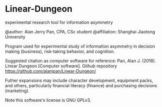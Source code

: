 # Linear-Dungeon
experimental research tool for information asymmetry

@author: Alan Jerry Pan, CPA, CSc student
@affiliation: Shanghai Jiaotong University

Program used for experimental study of information asymmetry in decision making (business), risk-taking behavior, and cognition.

Suggested citation as computer software for reference:
Pan, Alan J. (2018). Linear Dungeon [Computer software]. Github repository <https://github.com/alanjpan/Linear-Dungeon/>

Futher expansions may include character development, equipment packs, and others, particularly financial literacy (finance) and purchasing decisions (marketing).

Note this software's license is GNU GPLv3.
